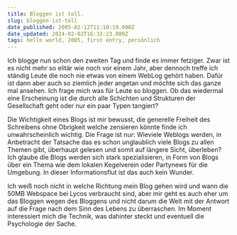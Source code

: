 ```yaml
---
title: Bloggen ist toll.
slug: bloggen-ist-toll
date_published: 2005-02-12T11:10:19.000Z
date_updated: 2024-02-02T16:33:23.000Z
tags: hello world, 2005, first entry, persönlich
---
```


Ich blogge nun schon den zweiten Tag und finde es immer fetziger. Zwar ist es nicht mehr so elitär wie noch vor einem Jahr, aber dennoch treffe ich ständig Leute die noch nie etwas von einem WebLog gehört haben. Dafür ist dann aber auch so ziemlich jeder angetan und möchte sich das ganze mal ansehen. Ich frage mich was für Leute so bloggen. Ob das wiedermal eine Erscheinung ist die durch alle Schichten und Strukturen der Gesellschaft geht oder nur ein paar Typen tangiert?

Die Wichtigkeit eines Blogs ist mir bewusst, die generelle Freiheit des Schreibens ohne Obrigkeit welche zensieren könnte finde ich unwahrscheinlich wichtig. Die Frage ist nur: Wieviele Weblogs werden, in Anbetracht der Tatsache das es schon unglaublich viele Blogs zu allen Themen gibt, überhaupt gelesen und somit auf längere Sicht, überleben? Ich glaube die Blogs werden sich stark spezialisieren, in Form von Blogs über ein Thema wie dem lokalen Kegelverein oder Partynews für die Umgebung. In dieser Informationsflut ist das auch kein Wunder.

Ich weiß noch nicht in welche Richtung mein Blog gehen wird und wann die 50MB Webspace bei Lycos verbraucht sind, aber mir geht es auch eher um das Bloggen wegen des Bloggens und nicht darum die Welt mit der Antwort auf die Frage nach dem Sinn des Lebens zu überraschen. Im Moment interessiert mich die Technik, was dahinter steckt und eventuell die Psychologie der Sache.
